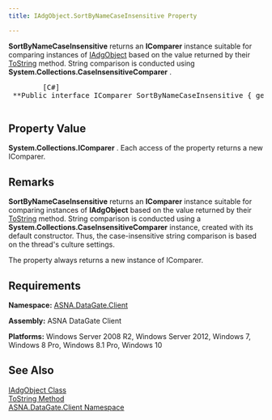 ```yaml
---
title: IAdgObject.SortByNameCaseInsensitive Property

---
```


**SortByNameCaseInsensitive** returns an **IComparer** instance suitable for comparing instances of [ IAdgObject](iadg-object-class.html) based on the value returned by their [ ToString](iadg-object-class-toString-method.html) method. String comparison is conducted using **System.Collections.CaseInsensitiveComparer** .
<pre>        <span class="lang">[C#]</span>
 **Public interface IComparer SortByNameCaseInsensitive { get; }** 
      </pre>

## Property Value

**System.Collections.IComparer** . Each access of the property returns a new IComparer. 
## Remarks

**SortByNameCaseInsensitive** returns an **IComparer** instance suitable for comparing instances of **IAdgObject** based on the value returned by their [ToString](iadg-object-class-toString-method.html) method. String comparison is conducted using a **System.Collections.CaseInsensitiveComparer** instance, created with its default constructor. Thus, the case-insensitive string comparison is based on the thread's culture settings.

The property always returns a new instance of IComparer.
## Requirements

**Namespace:** [ASNA.DataGate.Client](datagate-client-namespace.html) 

**Assembly:** ASNA DataGate Client

**Platforms:** Windows Server 2008 R2, Windows Server 2012, Windows 7, Windows 8 Pro, Windows 8.1 Pro, Windows 10
## See Also


[IAdgObject Class](iadg-object-class.html)
      <br />
[ToString Method](iadg-object-class-toString-method.html)
      <br />
[ASNA.DataGate.Client Namespace](datagate-client-namespace.html) 

